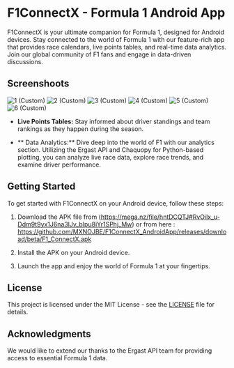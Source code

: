 # F1ConnectX - Formula 1 Android App

F1ConnectX is your ultimate companion for Formula 1, designed for Android devices. Stay connected to the world of Formula 1 with our feature-rich app that provides race calendars, live points tables, and real-time data analytics. Join our global community of F1 fans and engage in data-driven discussions.

## Screenshoots
![1 (Custom)](https://github.com/MXNOJBE/F1ConnectX_AndroidApp/assets/71591667/fed583a4-984e-492d-8566-1d8cbc45bd4d)
![2 (Custom)](https://github.com/MXNOJBE/F1ConnectX_AndroidApp/assets/71591667/2e96c915-69a1-4f6e-82bc-967e2d9ff03a)
![3 (Custom)](https://github.com/MXNOJBE/F1ConnectX_AndroidApp/assets/71591667/d2a7d6ae-6bd3-4390-8cc1-8e8414defdc1)
![4 (Custom)](https://github.com/MXNOJBE/F1ConnectX_AndroidApp/assets/71591667/b312cdcc-a2d8-4972-8a9f-2f5d47cc3a8f)
![5 (Custom)](https://github.com/MXNOJBE/F1ConnectX_AndroidApp/assets/71591667/4cde036f-f253-48a9-b4e0-37136582873f)
![6 (Custom)](https://github.com/MXNOJBE/F1ConnectX_AndroidApp/assets/71591667/29a275de-aa16-4066-8a61-701946321deb)




- **Live Points Tables:** Stay informed about driver standings and team rankings as they happen during the season.

- ** Data Analytics:** Dive deep into the world of F1 with our analytics section. Utilizing the Ergast API and Chaquopy for Python-based plotting, you can analyze live race data, explore race trends, and examine driver performance.

## Getting Started

To get started with F1ConnectX on your Android device, follow these steps:

1. Download the APK file from (https://mega.nz/file/hntDCQTJ#RvOilx_u-Ddm9t9yx1J6na3lJv_bIpu8iYr1SPhj_Mw) or from here : https://github.com/MXNOJBE/F1ConnectX_AndroidApp/releases/download/beta/F1_ConnectX.apk

2. Install the APK on your Android device.

3. Launch the app and enjoy the world of Formula 1 at your fingertips.

## License

This project is licensed under the MIT License - see the [LICENSE](LICENSE) file for details.

## Acknowledgments

We would like to extend our thanks to the Ergast API team for providing access to essential Formula 1 data.

